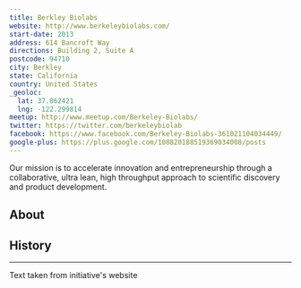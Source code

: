 ```yaml
---
title: Berkley Biolabs
website: http://www.berkeleybiolabs.com/
start-date: 2013
address: 614 Bancroft Way
directions: Building 2, Suite A
postcode: 94710
city: Berkley
state: California
country: United States
_geoloc:
  lat: 37.862421
  lng: -122.299814
meetup: http://www.meetup.com/Berkeley-Biolabs/
twitter: https://twitter.com/berkeleybiolab
facebook: https://www.facebook.com/Berkeley-Biolabs-361021104034449/
google-plus: https://plus.google.com/108820188519369034008/posts
---
```


Our mission is to accelerate innovation and entrepreneurship through a collaborative, ultra lean, high throughput approach to scientific discovery and product development.

## About

## History

---
Text taken from initiative's website
